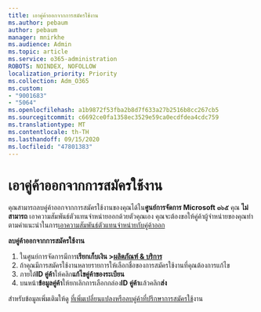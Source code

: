 ```yaml
---
title: เอาคู่ค้าออกจากการสมัครใช้งาน
ms.author: pebaum
author: pebaum
manager: mnirkhe
ms.audience: Admin
ms.topic: article
ms.service: o365-administration
ROBOTS: NOINDEX, NOFOLLOW
localization_priority: Priority
ms.collection: Adm_O365
ms.custom:
- "9001683"
- "5064"
ms.openlocfilehash: a1b9872f53fba2b8d7f633a27b2516b8cc267cb5
ms.sourcegitcommit: c6692ce0fa1358ec3529e59ca0ecdfdea4cdc759
ms.translationtype: MT
ms.contentlocale: th-TH
ms.lasthandoff: 09/15/2020
ms.locfileid: "47801383"
---
```

# <a name="remove-a-partner-from-a-subscription"></a>เอาคู่ค้าออกจากการสมัครใช้งาน

คุณสามารถลบคู่ค้าออกจากการสมัครใช้งานของคุณได้ใน**ศูนย์การจัดการ Microsoft ๓๖๕** คุณ **ไม่สามารถ** เอาความสัมพันธ์ตัวแทนจำหน่ายออกด้วยตัวคุณเอง คุณจะต้องขอให้คู่ค้าผู้จำหน่ายของคุณทำตามคำแนะนำในการ[เอาความสัมพันธ์ตัวแทนจำหน่ายกับคู่ค้าออก](https://docs.microsoft.com/partner-center/remove-a-relationship)

**ลบคู่ค้าออกจากการสมัครใช้งาน**

1. ในศูนย์การจัดการมีการ**เรียกเก็บเงิน >[ผลิตภัณฑ์ & บริการ](https://go.microsoft.com/fwlink/p/?linkid=842054)**
2. ถ้าคุณมีการสมัครใช้งานหลายรายการให้เลือกชื่อของการสมัครใช้งานที่คุณต้องการแก้ไข
3. ภายใต้**ID คู่ค้า**ให้คลิก**แก้ไขคู่ค้าของระเบียน**
4. บนหน้า**ข้อมูลคู่ค้า**ให้ยกเลิกการเลือกกล่อง**ID คู่ค้า**แล้วคลิก**ส่ง**

สำหรับข้อมูลเพิ่มเติมให้ดู [ที่เพิ่มเปลี่ยนแปลงหรือลบคู่ค้าที่ปรึกษาการสมัครใช้](https://docs.microsoft.com/microsoft-365/admin/misc/add-partner?view=o365-worldwide)งาน
